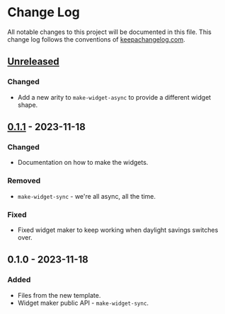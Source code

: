 # Change Log
All notable changes to this project will be documented in this file. This change log follows the conventions of [keepachangelog.com](http://keepachangelog.com/).

## [Unreleased]
### Changed
- Add a new arity to `make-widget-async` to provide a different widget shape.

## [0.1.1] - 2023-11-18
### Changed
- Documentation on how to make the widgets.

### Removed
- `make-widget-sync` - we're all async, all the time.

### Fixed
- Fixed widget maker to keep working when daylight savings switches over.

## 0.1.0 - 2023-11-18
### Added
- Files from the new template.
- Widget maker public API - `make-widget-sync`.

[Unreleased]: https://sourcehost.site/your-name/myclojureapp/compare/0.1.1...HEAD
[0.1.1]: https://sourcehost.site/your-name/myclojureapp/compare/0.1.0...0.1.1
